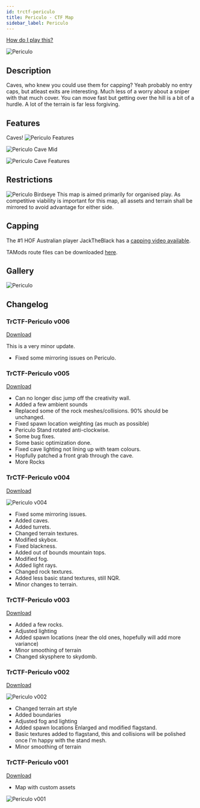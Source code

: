 ```yaml
---
id: trctf-periculo
title: Periculo - CTF Map
sidebar_label: Periculo
---
```

[How do I play this?](/docs/how-to-install#playing-community-maps)

![Periculo](/img/maps/periculo-shot.png)

## Description 
Caves, who knew you could use them for capping? Yeah probably no entry caps, but atleast exits are interesting. Much less of a worry about a sniper with that much cover. You can move fast but getting over the hill is a bit of a hurdle. A lot of the terrain is far less forgiving. 

## Features
Caves!
![Periculo Features](/img/maps/periculo-features.png)

![Periculo Cave Mid](/img/maps/periculo-caves-mid.png)

![Periculo Cave Features](/img/maps/periculo-caves-features.png)

## Restrictions
![Periculo Birdseye](/img/maps/periculo-birdseye.png)
This map is aimed primarily for organised play.
As competitive viability is important for this map, all assets and terrain shall be mirrored to avoid advantage for either side.

## Capping

The #1 HOF Australian player JackTheBlack has a [capping video available](https://youtu.be/izQGpW2qAc8). 

TAMods route files can be downloaded [here](/routes/jacktheblacks-periculo-routes.zip).

## Gallery
![Periculo](/img/maps/periculo-bases.png)

## Changelog
### TrCTF-Periculo v006

[Download](https://drive.google.com/file/d/1gzeW_rplraKDo1tXjpLsAyujoesf2P1s/view?usp=sharing)

This is a very minor update.

- Fixed some mirroring issues on Periculo. 

### TrCTF-Periculo v005
[Download](https://drive.google.com/file/d/1mNzh4lqcJGqVzWOkowzgzgqrDTZbsUfS/view?usp=sharing)
- Can no longer disc jump off the creativity wall.
- Added a few ambient sounds
- Replaced some of the rock meshes/collisions. 90% should be unchanged.
- Fixed spawn location weighting (as much as possible)
- Periculo Stand rotated anti-clockwise.
- Some bug fixes.
- Some basic optimization done.
- Fixed cave lighting not lining up with team colours.
- Hopfully patched a front grab through the cave.
- More Rocks

### TrCTF-Periculo v004
[Download](https://drive.google.com/file/d/1iOdO28uRDKi5UCNfz_FIhkorbWK83ZfJ/view?usp=sharing)

![Periculo v004](/img/maps/periculo-v004.jpeg)

- Fixed some mirroring issues.
- Added caves.
- Added turrets.
- Changed terrain textures.
- Modified skybox.
- Fixed blackness.
- Added out of bounds mountain tops.
- Modified fog.
- Added light rays.
- Changed rock textures.
- Added less basic stand textures, still NQR.
- Minor changes to terrain.

### TrCTF-Periculo v003
[Download](https://drive.google.com/file/d/1pBwrY_hEKQGklYoU__fd_gHmdFD308BQ/view?usp=sharing)

- Added a few rocks.
- Adjusted lighting
- Added spawn locations (near the old ones, hopefully will add more variance)
- Minor smoothing of terrain
- Changed skysphere to skydomb.

### TrCTF-Periculo v002
[Download](https://drive.google.com/file/d/1lvU9RgR03h1CfLh5Z00ipA84i8Vp2d5Y/view?usp=sharing)

![Periculo v002](/img/maps/periculo-v002.png)

- Changed terrain art style
- Added boundaries
- Adjusted fog and lighting
- Added spawn locations
Enlarged and modified flagstand. 
- Basic textures added to flagstand, this and collisions will be polished once I'm happy with the stand mesh. 
- Minor smoothing of terrain


### TrCTF-Periculo v001
[Download](https://drive.google.com/file/d/1EVVhYbJNifpjH6mllB0kitl2XpQKN1xk/view?usp=sharing)
- Map with custom assets

![Periculo v001](/img/maps/periculo-v001.png)